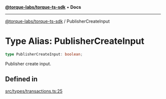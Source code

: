 [**@torque-labs/torque-ts-sdk**](../README.md) • **Docs**

***

[@torque-labs/torque-ts-sdk](../README.md) / PublisherCreateInput

# Type Alias: PublisherCreateInput

```ts
type PublisherCreateInput: boolean;
```

Publisher create input.

## Defined in

[src/types/transactions.ts:25](https://github.com/torque-labs/torque-ts-sdk/blob/a30afeab92cb119627ec542f4c8aff2dd9faf383/src/types/transactions.ts#L25)

